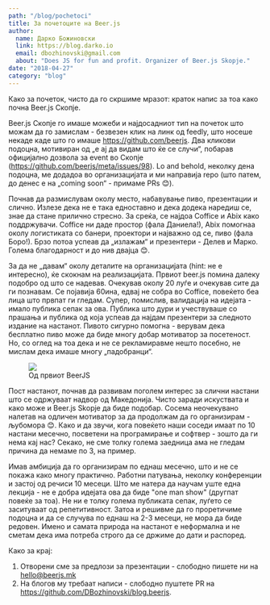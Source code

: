 ```yaml
---
path: "/blog/pochetoci"
title: За почетоците на Beer.js
author: 
  name: Дарко Божиновски
  link: https://blog.darko.io
  email: dbozhinovski@gmail.com
  about: "Does JS for fun and profit. Organizer of Beer.js Skopje."
date: "2018-04-27"
category: "blog"
---
```


Како за почеток, чисто да го скршиме мразот: краток напис за тоа како почна Beer.js Скопје. 

Beer.js Скопје го имаше можеби и најдосадниот тип на почеток што можам да го замислам - безвезен клик на линк од feedly, што носеше некаде каде што го имаше https://github.com/beerjs. Два кликови подоцна, мотивиран од „е ај да видам што ќе се случи“, побарав официјално дозвола за event во Скопје (https://github.com/beerjs/meta/issues/98). Lo and behold, неколку дена подоцна, ме додадоа во организацијата и ми направија repo (што патем, до денес е на „coming soon“ - примаме PRs 😊).

Почнав да размислувам околу место, набавување пиво, презентации и слично. Излезе дека не е така едноставно и дека додека наредиш се, знае да стане прилично стресно. За среќа, се најдоа Coffice и Abix како поддржувачи. Coffice ни даде простор (фала Даниела!), Abix помогнаа околу логистиката со банери, проектори и најважно од се, пиво (фала Боро!). Брзо потоа успеав да „излажам“ и презентери - Делев и Марко. Голема благодарност и до нив двајца 😊.

За да не „давам“ околу деталите на организацијата (hint: не е интересно), ќе скокнам на реализацијата. Првиот beer.js помина далеку подобро од што се надевав. Очекував околу 20 луѓе и очекував сите да ги познавам. Се појавија 60ина, едвај не собра во Coffice, повеќето беа лица што првпат ги гледам. Супер, помислив, валидација на идејата - имало публика сепак за ова. Публика што дури и учествуваше со прашања и публика од која успеав да најдам презентери за следното издание на настанот. Пивото сигурно помогна - верувам дека бесплатно пиво може да биде многу добар мотиватор за посетеност. Но, со оглед на тоа дека и не се рекламиравме нешто посебно, не мислам дека имаше многу „падобранци“.

<figure>
  <img src="/img/vol1.jpg" />
  <figcaption>Од првиот BeerJS</figcaption>
</figure>

Пост настанот, почнав да развивам поголем интерес за слични настани што се одржуваат надвор од Македонија. Чисто заради искуствата и како може и Beer.js Skopje да биде подобар. Сосема неочекувано налетав на одличен мотиватор за да продолжам да го организирам - љубомора 😊. Како и да звучи, кога повеќето наши соседи имаат по 10 настани месечно, посветени на програмирање и софтвер - зошто да ги нема кај нас? Секако, не сме толку голема заедница ама не гледам причина да немаме по 3, на пример.

Имав амбиција да го организирам по еднаш месечно, што и не се покажа како многу практично. Работни патувања, неколку конференции и застој од речиси 10 месеци. Што ме натера да научам уште една лекција - не е добра идејата ова да биде "one man show" (другпат повеќе за тоа). Не ни е толку голема публиката сепак, луѓето се заситуваат од репетитивност. Затоа и решивме да го проретичиме подоцна и да се случува по еднаш на 2-3 месеци, не мора да биде редовен. Имено и самата природа на настанот е неформална и не сметам дека има потреба строго да се држиме до дати и распоред.

Како за крај:

1. Отворени сме за предлози за презентации - слободно пишете ни на <a href="mailto:hello@beerjs.mk">hello@beerjs.mk</a>
2. На блогов му требаат написи - слободно пуштете PR на https://github.com/DBozhinovski/blog.beerjs.


